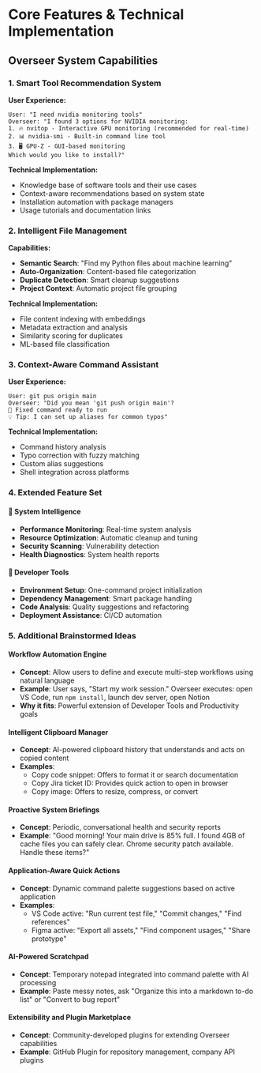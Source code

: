 # Core Features & Technical Implementation
## Overseer System Capabilities

### 1. **Smart Tool Recommendation System**

**User Experience:**
```
User: "I need nvidia monitoring tools"
Overseer: "I found 3 options for NVIDIA monitoring:
1. 🔥 nvitop - Interactive GPU monitoring (recommended for real-time)
2. 📊 nvidia-smi - Built-in command line tool  
3. 🖥️ GPU-Z - GUI-based monitoring
Which would you like to install?"
```

**Technical Implementation:**
- Knowledge base of software tools and their use cases
- Context-aware recommendations based on system state
- Installation automation with package managers
- Usage tutorials and documentation links

### 2. **Intelligent File Management**

**Capabilities:**
- **Semantic Search**: "Find my Python files about machine learning"
- **Auto-Organization**: Content-based file categorization
- **Duplicate Detection**: Smart cleanup suggestions
- **Project Context**: Automatic project file grouping

**Technical Implementation:**
- File content indexing with embeddings
- Metadata extraction and analysis
- Similarity scoring for duplicates
- ML-based file classification

### 3. **Context-Aware Command Assistant**

**User Experience:**
```
User: git pus origin main
Overseer: "Did you mean 'git push origin main'? 
🔧 Fixed command ready to run
💡 Tip: I can set up aliases for common typos"
```

**Technical Implementation:**
- Command history analysis
- Typo correction with fuzzy matching
- Custom alias suggestions
- Shell integration across platforms

### 4. **Extended Feature Set**

#### **🧠 System Intelligence**
- **Performance Monitoring**: Real-time system analysis
- **Resource Optimization**: Automatic cleanup and tuning
- **Security Scanning**: Vulnerability detection
- **Health Diagnostics**: System health reports

#### **💼 Developer Tools**
- **Environment Setup**: One-command project initialization
- **Dependency Management**: Smart package handling
- **Code Analysis**: Quality suggestions and refactoring
- **Deployment Assistance**: CI/CD automation

### 5. **Additional Brainstormed Ideas**

#### **Workflow Automation Engine**
- **Concept**: Allow users to define and execute multi-step workflows using natural language
- **Example**: User says, "Start my work session." Overseer executes: open VS Code, run `npm install`, launch dev server, open Notion
- **Why it fits**: Powerful extension of Developer Tools and Productivity goals

#### **Intelligent Clipboard Manager**
- **Concept**: AI-powered clipboard history that understands and acts on copied content
- **Examples**:
  - Copy code snippet: Offers to format it or search documentation
  - Copy Jira ticket ID: Provides quick action to open in browser
  - Copy image: Offers to resize, compress, or convert

#### **Proactive System Briefings**
- **Concept**: Periodic, conversational health and security reports
- **Example**: "Good morning! Your main drive is 85% full. I found 4GB of cache files you can safely clear. Chrome security patch available. Handle these items?"

#### **Application-Aware Quick Actions**
- **Concept**: Dynamic command palette suggestions based on active application
- **Examples**:
  - VS Code active: "Run current test file," "Commit changes," "Find references"
  - Figma active: "Export all assets," "Find component usages," "Share prototype"

#### **AI-Powered Scratchpad**
- **Concept**: Temporary notepad integrated into command palette with AI processing
- **Example**: Paste messy notes, ask "Organize this into a markdown to-do list" or "Convert to bug report"

#### **Extensibility and Plugin Marketplace**
- **Concept**: Community-developed plugins for extending Overseer capabilities
- **Example**: GitHub Plugin for repository management, company API plugins
